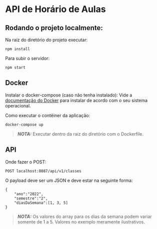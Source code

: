 # API de Horário de Aulas

## Rodando o projeto localmente:
Na raiz do diretório do projeto executar:
```
npm install
```

Para subir o servidor:
```
npm start
```

## Docker

Instalar o docker-compose (caso não tenha instalado):
Vide a [documentação do Docker](https://docs.docker.com/compose/install/) para instalar de acordo com o seu sistema operacional.

Como executar o contêiner da aplicação:
```
docker-compose up
```
> **_NOTA:_** Executar dentro da raiz do diretório com o Dockerfile.

## API
Onde fazer o POST:
```
POST localhost:8087/api/v1/classes
```
O payload deve ser um JSON e deve estar na seguinte forma:
```
{
    "ano":"2022",
    "semestre":"2",
    "diasDaSemana":[1, 3, 5]
}
```
> **_NOTA:_** Os valores do array para os dias da semana podem variar somente de 1 a 5. Valores no exemplo meramente ilustrativos.
